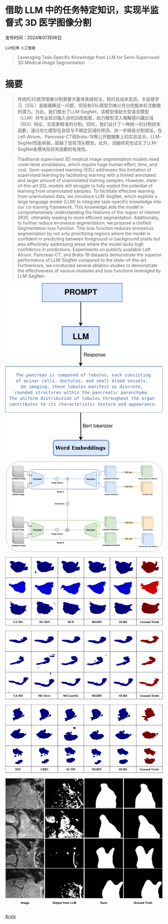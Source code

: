 # 借助 LLM 中的任务特定知识，实现半监督式 3D 医学图像分割

发布时间：2024年07月06日

`LLM应用` `人工智能`

> Leveraging Task-Specific Knowledge from LLM for Semi-Supervised 3D Medical Image Segmentation

# 摘要

> 传统的3D医学图像分割需要大量体素级标注，耗时且成本高昂。半监督学习（SSL）虽能缓解这一问题，但现有SSL模型仍难以充分挖掘未标注数据的潜力。为此，我们推出了LLM-SegNet，该模型借助大型语言模型（LLM）将专业知识融入协同训练框架，助力模型深入理解感兴趣区域（ROI）特征，实现更精准的分割。同时，我们设计了一种统一的分割损失函数，通过优化模型在自信与不确定区域的预测，进一步降低分割错误。在Left Atrium、Pancreas-CT和Brats-19等公开数据集上的实验显示，LLM-SegNet性能卓越，超越了现有顶尖模型。此外，消融研究也证实了LLM-SegNet各模块及损失函数的有效性。

> Traditional supervised 3D medical image segmentation models need voxel-level annotations, which require huge human effort, time, and cost. Semi-supervised learning (SSL) addresses this limitation of supervised learning by facilitating learning with a limited annotated and larger amount of unannotated training samples. However, state-of-the-art SSL models still struggle to fully exploit the potential of learning from unannotated samples. To facilitate effective learning from unannotated data, we introduce LLM-SegNet, which exploits a large language model (LLM) to integrate task-specific knowledge into our co-training framework. This knowledge aids the model in comprehensively understanding the features of the region of interest (ROI), ultimately leading to more efficient segmentation. Additionally, to further reduce erroneous segmentation, we propose a Unified Segmentation loss function. This loss function reduces erroneous segmentation by not only prioritizing regions where the model is confident in predicting between foreground or background pixels but also effectively addressing areas where the model lacks high confidence in predictions. Experiments on publicly available Left Atrium, Pancreas-CT, and Brats-19 datasets demonstrate the superior performance of LLM-SegNet compared to the state-of-the-art. Furthermore, we conducted several ablation studies to demonstrate the effectiveness of various modules and loss functions leveraged by LLM-SegNet.

![借助 LLM 中的任务特定知识，实现半监督式 3D 医学图像分割](../../../paper_images/2407.05088/prompt.png)

![借助 LLM 中的任务特定知识，实现半监督式 3D 医学图像分割](../../../paper_images/2407.05088/llm_main.png)

![借助 LLM 中的任务特定知识，实现半监督式 3D 医学图像分割](../../../paper_images/2407.05088/LAL.png)

![借助 LLM 中的任务特定知识，实现半监督式 3D 医学图像分割](../../../paper_images/2407.05088/pan.png)

![借助 LLM 中的任务特定知识，实现半监督式 3D 医学图像分割](../../../paper_images/2407.05088/brat.png)

![借助 LLM 中的任务特定知识，实现半监督式 3D 医学图像分割](../../../paper_images/2407.05088/llmcompare.png)

[Arxiv](https://arxiv.org/abs/2407.05088)